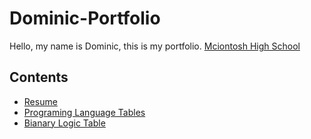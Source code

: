 # Dominic-Portfolio
Hello, my name is Dominic, this is my portfolio.
[Mciontosh High School](https://www.fcboe.org/mhs)

## Contents
- [Resume](RESUME.md)
- [Programing Language Tables](PROGRAMING-LANGUAGES-TABLE.md)
- [Bianary Logic Table](Binary-Logic.md)
